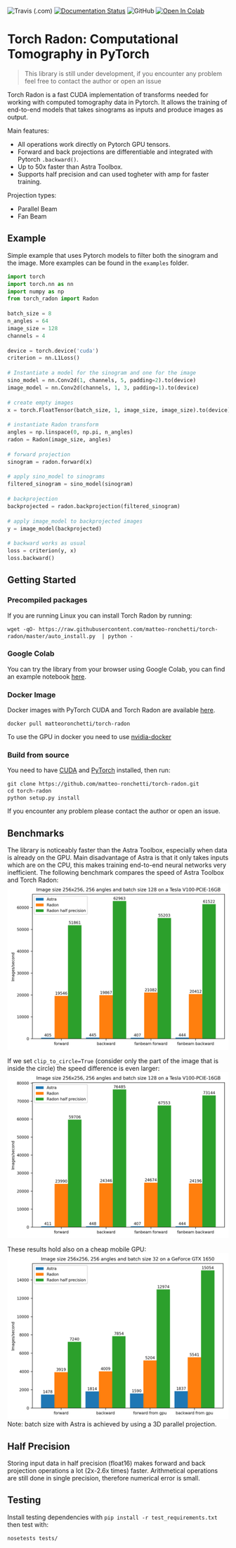 ![Travis (.com)](https://img.shields.io/travis/com/matteo-ronchetti/torch-radon)
[![Documentation Status](https://readthedocs.org/projects/torch-radon/badge/?version=latest)](http://torch-radon.readthedocs.io/?badge=latest)
![GitHub](https://img.shields.io/github/license/matteo-ronchetti/torch-radon)
[![Open In Colab](https://colab.research.google.com/assets/colab-badge.svg)](https://colab.research.google.com/drive/10GdKHk_6346aR4jl5VjPPAod1gTEsza9)
# Torch Radon: Computational Tomography in PyTorch
> This library is still under development, if you encounter any problem feel free to contact the author or open an issue

Torch Radon is a fast CUDA implementation of transforms needed for
working with computed tomography data in Pytorch. It allows the training of end-to-end models that takes sinograms as inputs and produce images as output.

Main features:
 - All operations work directly on Pytorch GPU tensors.
 - Forward and back projections are differentiable and integrated with Pytorch `.backward()`.
 - Up to 50x faster than Astra Toolbox.
 - Supports half precision and can used togheter with amp for faster training.
 
Projection types:
 - Parallel Beam
 - Fan Beam
 
## Example
Simple example that uses Pytorch models to filter both the sinogram and the image.
More examples can be found in the `examples` folder.
```python
import torch
import torch.nn as nn
import numpy as np
from torch_radon import Radon

batch_size = 8
n_angles = 64
image_size = 128
channels = 4

device = torch.device('cuda')
criterion = nn.L1Loss()

# Instantiate a model for the sinogram and one for the image
sino_model = nn.Conv2d(1, channels, 5, padding=2).to(device)
image_model = nn.Conv2d(channels, 1, 3, padding=1).to(device)

# create empty images
x = torch.FloatTensor(batch_size, 1, image_size, image_size).to(device)

# instantiate Radon transform
angles = np.linspace(0, np.pi, n_angles)
radon = Radon(image_size, angles)

# forward projection
sinogram = radon.forward(x)

# apply sino_model to sinograms
filtered_sinogram = sino_model(sinogram)

# backprojection
backprojected = radon.backprojection(filtered_sinogram)

# apply image_model to backprojected images
y = image_model(backprojected)

# backward works as usual
loss = criterion(y, x)
loss.backward()
```

## Getting Started
### Precompiled packages
If you are running Linux you can install Torch Radon by running:
```shell script
wget -qO- https://raw.githubusercontent.com/matteo-ronchetti/torch-radon/master/auto_install.py  | python -
```

### Google Colab
You can try the library from your browser using Google Colab, you can find an example
notebook [here](https://colab.research.google.com/drive/10GdKHk_6346aR4jl5VjPPAod1gTEsza9?usp=sharing).

### Docker Image
Docker images with PyTorch CUDA and Torch Radon are available [here](https://hub.docker.com/repository/docker/matteoronchetti/torch-radon).
```shell script
docker pull matteoronchetti/torch-radon
```
To use the GPU in docker you need to use [nvidia-docker](https://github.com/NVIDIA/nvidia-docker)

### Build from source
You need to have [CUDA](https://developer.nvidia.com/cuda-toolkit) and [PyTorch](https://pytorch.org/get-started/locally/) installed, then run:
```shell script
git clone https://github.com/matteo-ronchetti/torch-radon.git
cd torch-radon
python setup.py install
```
If you encounter any problem please contact the author or open an issue.

## Benchmarks
The library is noticeably faster than the Astra Toolbox, especially when data is already on the GPU. Main disadvantage of Astra is that it only takes inputs which are on the CPU, this makes training end-to-end neural networks very inefficient.
The following benchmark compares the speed of Astra Toolbox and Torch Radon:
![V100 Benchmark](pictures/v100.png?raw=true)

If we set `clip_to_circle=True` (consider only the part of the image that is inside the circle) the speed difference is even larger:
![V100 Benchmark circle](pictures/v100_circle.png?raw=true)

These results hold also on a cheap mobile GPU: 
![GTX1650 Benchmark](pictures/gtx1650.png?raw=true)
Note: batch size with Astra is achieved by using a 3D parallel projection.

## Half Precision
Storing input data in half precision (float16) makes forward and back projection operations a lot (2x-2.6x times) faster.
Arithmetical operations are still done in single precision, therefore numerical error is small.

## Testing
Install testing dependencies with `pip install -r test_requirements.txt`
then test with:
```shell script
nosetests tests/
```
